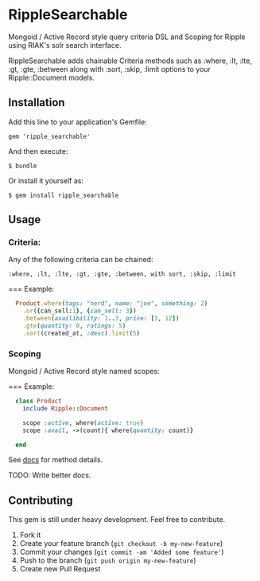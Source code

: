 # RippleSearchable

Mongoid / Active Record style query criteria DSL and Scoping for Ripple
using RIAK's solr search interface.

RippleSearchable adds chainable Criteria methods such as :where, :lt, :lte, :gt, :gte, :between
along with :sort, :skip, :limit options to your Ripple::Document models.

## Installation

Add this line to your application's Gemfile:

    gem 'ripple_searchable'

And then execute:

    $ bundle

Or install it yourself as:

    $ gem install ripple_searchable

## Usage

### Criteria:

Any of the following criteria can be chained:

    :where, :lt, :lte, :gt, :gte, :between, with sort, :skip, :limit

=== Example:

```ruby
  Product.where(tags: "nerd", name: "joe", something: 2)
    .or({can_sell:1}, {can_sell: 3})
    .between(availibility: 1..3, price: [3, 12])
    .gte(quantity: 0, ratings: 5)
    .sort(created_at, :desc).limit(5)
```

### Scoping

Mongoid / Active Record style named scopes:

=== Example:

```ruby
  class Product
    include Ripple::Document

    scope :active, where(active: true)
    scope :avail, ->(count){ where(quantity: count)}

  end
```

See [docs](http://rubydoc.info/github/computadude/ripple_searchable/master/frames) for method details.

TODO: Write better docs.

## Contributing

This gem is still under heavy development. Feel free to contribute.

1. Fork it
2. Create your feature branch (`git checkout -b my-new-feature`)
3. Commit your changes (`git commit -am 'Added some feature'`)
4. Push to the branch (`git push origin my-new-feature`)
5. Create new Pull Request
